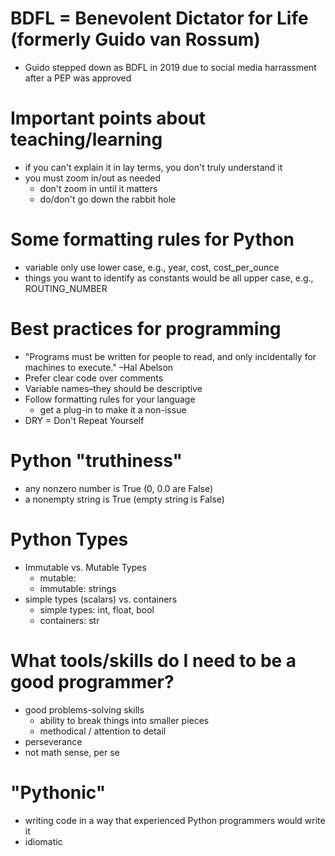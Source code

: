 # BDFL = Benevolent Dictator for Life (formerly Guido van Rossum)
* Guido stepped down as BDFL in 2019 due to social media harrassment after a PEP was approved

# Important points about teaching/learning
* if you can't explain it in lay terms, you don't truly understand it
* you must zoom in/out as needed
  * don't zoom in until it matters
  * do/don't go down the rabbit hole

# Some formatting rules for Python
* variable only use lower case, e.g., year, cost, cost_per_ounce
* things you want to identify as constants would be all upper case, e.g., ROUTING_NUMBER

# Best practices for programming
 * "Programs must be written for people to read, and only incidentally for machines to execute." –Hal Abelson
 * Prefer clear code over comments
 * Variable names–they should be descriptive
 * Follow formatting rules for your language
   * get a plug-in to make it a non-issue
 * DRY = Don't Repeat Yourself

# Python "truthiness"
* any nonzero number is True (0, 0.0 are False)
* a nonempty string is True (empty string is False)

# Python Types
* Immutable vs. Mutable Types
  * mutable:
  * immutable: strings
* simple types (scalars) vs. containers
  * simple types: int, float, bool
  * containers: str

# What tools/skills do I need to be a good programmer?
* good problems-solving skills
  * ability to break things into smaller pieces
  * methodical / attention to detail
* perseverance
* not math sense, per se

# "Pythonic"
* writing code in a way that experienced Python programmers would write it
* idiomatic
